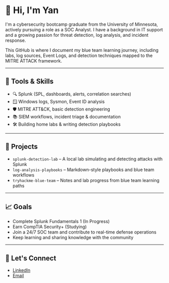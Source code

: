 # 👋 Hi, I'm Yan

I'm a cybersecurity bootcamp graduate from the University of Minnesota, actively pursuing a role as a SOC Analyst. I have a background in IT support and a growing passion for threat detection, log analysis, and incident response.

This GitHub is where I document my blue team learning journey, including labs, log sources, Event Logs, and detection techniques mapped to the MITRE ATTACK framework.

---

## 🔧 Tools & Skills
- 🔍 Splunk (SPL, dashboards, alerts, correlation searches)
- 🪟 Windows logs, Sysmon, Event ID analysis
- 🛡️ MITRE ATT&CK, basic detection engineering
- 📚 SIEM workflows, incident triage & documentation
- 🛠️ Building home labs & writing detection playbooks

---

## 🧪 Projects
- `splunk-detection-lab` – A local lab simulating and detecting attacks with Splunk
- `log-analysis-playbooks` – Markdown-style playbooks and blue team workflows
- `tryhackme-blue-team` – Notes and lab progress from blue team learning paths

---

## 📈 Goals
- Complete Splunk Fundamentals 1 (In Progress)
- Earn CompTIA Security+ (Studying)
- Join a 24/7 SOC team and contribute to real-time defense operations
- Keep learning and sharing knowledge with the community

---

## 💬 Let's Connect
- [LinkedIn](https://www.linkedin.com/in/yan-cherniy-70ba93243/)
- [Email](yancherniy8@gmail.com)

